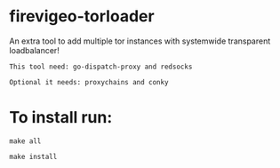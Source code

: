 # firevigeo-torloader
An extra tool to add multiple tor instances with systemwide transparent loadbalancer!


	This tool need: go-dispatch-proxy and redsocks

	Optional it needs: proxychains and conky

#
#	To install run:

	make all

	make install

